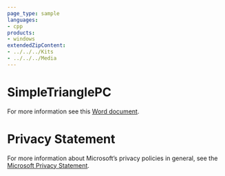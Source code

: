 ```yaml
---
page_type: sample
languages:
- cpp
products:
- windows
extendedZipContent:
- ../../../Kits
- ../../../Media
---
```

# SimpleTrianglePC
For more information see this [Word document](Readme.docx).
# Privacy Statement
For more information about Microsoft’s privacy policies in general, see the [Microsoft Privacy Statement](https://privacy.microsoft.com/en-us/privacystatement/).
